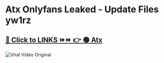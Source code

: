 
 # Atx Onlyfans Leaked - Update Files yw1rz

## <h2><a href="https://clipsfans.com/Atx&ref=git">🔗 Click to LINKS ⏩⏩ 👉 🟢 Atx </a></h2>

<a href="https://clipsfans.com/Atx&ref=git" rel="nofollow" data-target="animated-image.originalLink"><img src="https://i.ibb.co.com/xMMVF88/686577567.gif" alt="Viral Video Original" style="max-width: 100%; display: inline-block;" data-target="animated-image.originalImage"></a>

